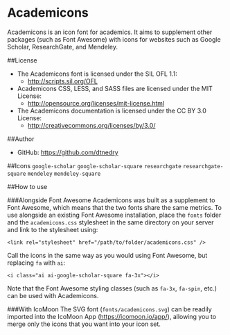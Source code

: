 Academicons
===========
Academicons is an icon font for academics. It aims to supplement other packages (such as Font Awesome) with icons for websites such as Google Scholar, ResearchGate, and Mendeley.

##License
- The Academicons font is licensed under the SIL OFL 1.1:
  - http://scripts.sil.org/OFL
- Academicons CSS, LESS, and SASS files are licensed under the MIT License:
  - http://opensource.org/licenses/mit-license.html
- The Academicons documentation is licensed under the CC BY 3.0 License:
  - http://creativecommons.org/licenses/by/3.0/

##Author
- GitHub: https://github.com/dtnedry

##Icons
`google-scholar`
`google-scholar-square`
`researchgate`
`researchgate-square`
`mendeley`
`mendeley-square`

##How to use

###Alongside Font Awesome
Academicons was built as a supplement to Font Awesome, which means that the two fonts share the same metrics. To use alongside an existing Font Awesome installation, place the `fonts` folder and the `academicons.css` stylesheet in the same directory on your server and link to the stylesheet using:

    <link rel="stylesheet" href="/path/to/folder/academicons.css" />

Call the icons in the same way as you would using Font Awesome, but replacing `fa` with `ai`:

    <i class="ai ai-google-scholar-square fa-3x"></i>

Note that the Font Awesome styling classes (such as `fa-3x`, `fa-spin`, etc.) can be used with Academicons.

###With IcoMoon
The SVG font (`fonts/academicons.svg`) can be readily imported into the IcoMoon App (https://icomoon.io/app/), allowing you to merge only the icons that you want into your icon set.
